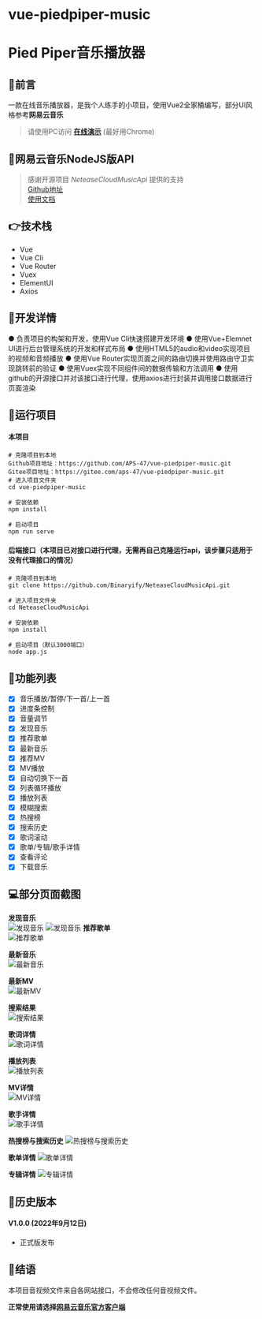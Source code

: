 # vue-piedpiper-music
# Pied Piper音乐播放器

## 💬前言
一款在线音乐播放器，是我个人练手的小项目，使用Vue2全家桶编写，部分UI风格参考**网易云音乐**

> 请使用PC访问 **[在线演示](http://piedpiper.3vhost.work)** (最好用Chrome)

## 💪网易云音乐NodeJS版API
> 感谢开源项目 *NeteaseCloudMusicApi* 提供的支持<br>
> [Github地址](https://github.com/Binaryify/NeteaseCloudMusicApi)<br>
> [使用文档](https://binaryify.github.io/NeteaseCloudMusicApi/#/)

## 👉技术栈
- Vue
- Vue Cli
- Vue Router
- Vuex
- ElementUI
- Axios

## 📃开发详情
● 负责项目的构架和开发，使用Vue Cli快速搭建开发环境
● 使用Vue+Elemnet UI进行后台管理系统的开发和样式布局
● 使用HTML5的audio和video实现项目的视频和音频播放
● 使用Vue Router实现页面之间的路由切换并使用路由守卫实现跳转前的验证
● 使用Vuex实现不同组件间的数据传输和方法调用
● 使用github的开源接口并对该接口进行代理，使用axios进行封装并调用接口数据进行页面渲染

## 🚩运行项目
#### 本项目
    # 克隆项目到本地
    Github项目地址：https://github.com/APS-47/vue-piedpiper-music.git
    Gitee项目地址：https://gitee.com/aps-47/vue-piedpiper-music.git
    # 进入项目文件夹
    cd vue-piedpiper-music

    # 安装依赖
    npm install

    # 启动项目
    npm run serve

#### 后端接口（本项目已对接口进行代理，无需再自己克隆运行api，该步骤只适用于没有代理接口的情况）
    # 克隆项目到本地
    git clone https://github.com/Binaryify/NeteaseCloudMusicApi.git

    # 进入项目文件夹
    cd NeteaseCloudMusicApi

    # 安装依赖
    npm install

    # 启动项目（默认3000端口）
    node app.js

## 🚀功能列表
- [x] 音乐播放/暂停/下一首/上一首
- [x] 进度条控制
- [x] 音量调节
- [x] 发现音乐
- [x] 推荐歌单
- [x] 最新音乐
- [x] 推荐MV
- [x] MV播放
- [x] 自动切换下一首
- [x] 列表循环播放
- [x] 播放列表
- [x] 模糊搜索
- [x] 热搜榜
- [x] 搜索历史
- [x] 歌词滚动
- [x] 歌单/专辑/歌手详情
- [x] 查看评论
- [x] 下载音乐

## 💻部分页面截图

**发现音乐**<br>
![发现音乐](http://piedpiper.3vhost.work/screenshot/发现音乐.png)
![发现音乐](https://user-images.githubusercontent.com/104426986/198955696-95185b59-8f78-47b2-87a6-e9c47020186c.png)
**推荐歌单**<br>
![推荐歌单](public/preview/推荐歌单.png)

**最新音乐**<br>
![最新音乐](public/preview/最新音乐.png)

**最新MV**<br>
![最新MV](public/preview/最新MV.png)

**搜索结果**<br>
![搜索结果](public/preview/搜索结果.png)

**歌词详情**<br>
![歌词详情](public/preview/歌词详情.png)

**播放列表**<br>
![播放列表](public/preview/播放列表.png)

**MV详情**<br>
![MV详情](public/preview/MV详情.png)

**歌手详情**<br>
![歌手详情](public/preview/歌手详情.png)

**热搜榜与搜索历史**
![热搜榜与搜索历史](public/preview/热搜榜.png )

**歌单详情**
![歌单详情](public/preview/歌单详情.png)

**专辑详情**
![专辑详情](public/preview/专辑详情.png)

## 📆历史版本
#### V1.0.0 (2022年9月12日)
- 正式版发布

## 📣结语
本项目音视频文件来自各网站接口，不会修改任何音视频文件。

**正常使用请选择[网易云音乐官方客户端](https://music.163.com/)**
